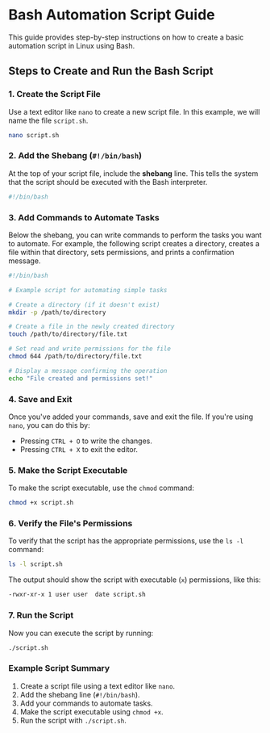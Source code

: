 

# Bash Automation Script Guide

This guide provides step-by-step instructions on how to create a basic automation script in Linux using Bash.

## Steps to Create and Run the Bash Script

### 1. Create the Script File

Use a text editor like `nano` to create a new script file. In this example, we will name the file `script.sh`.

```bash
nano script.sh
```

### 2. Add the Shebang (`#!/bin/bash`)

At the top of your script file, include the **shebang** line. This tells the system that the script should be executed with the Bash interpreter.

```bash
#!/bin/bash
```

### 3. Add Commands to Automate Tasks

Below the shebang, you can write commands to perform the tasks you want to automate. For example, the following script creates a directory, creates a file within that directory, sets permissions, and prints a confirmation message.

```bash
#!/bin/bash

# Example script for automating simple tasks

# Create a directory (if it doesn't exist)
mkdir -p /path/to/directory

# Create a file in the newly created directory
touch /path/to/directory/file.txt

# Set read and write permissions for the file
chmod 644 /path/to/directory/file.txt

# Display a message confirming the operation
echo "File created and permissions set!"
```

### 4. Save and Exit

Once you've added your commands, save and exit the file. If you're using `nano`, you can do this by:

- Pressing `CTRL + O` to write the changes.
- Pressing `CTRL + X` to exit the editor.

### 5. Make the Script Executable

To make the script executable, use the `chmod` command:

```bash
chmod +x script.sh
```

### 6. Verify the File's Permissions

To verify that the script has the appropriate permissions, use the `ls -l` command:

```bash
ls -l script.sh
```

The output should show the script with executable (`x`) permissions, like this:

```bash
-rwxr-xr-x 1 user user  date script.sh
```

### 7. Run the Script

Now you can execute the script by running:

```bash
./script.sh
```

### Example Script Summary

1. Create a script file using a text editor like `nano`.
2. Add the shebang line (`#!/bin/bash`).
3. Add your commands to automate tasks.
4. Make the script executable using `chmod +x`.
5. Run the script with `./script.sh`.



